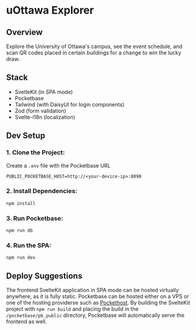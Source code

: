 # uOttawa Explorer

## Overview

Explore the University of Ottawa's campus, see the event schedule, and scan QR codes placed in certain buildings for a change to win the lucky draw.

## Stack

- SvelteKit (in SPA mode)
- Pocketbase
- Tailwind (with DaisyUI for login components)
- Zod (form validation)
- Svelte-i18n (localization)

## Dev Setup

### 1. Clone the Project:

Create a `.env` file with the Pocketbase URL

```
PUBLIC_POCKETBASE_HOST=http://<your-device-ip>:8090
```

### 2. Install Dependencies:

```
npm install
```

### 3. Run Pocketbase:

```
npm run db
```

### 4. Run the SPA:

```
npm run dev
```

## Deploy Suggestions

The frontend SvelteKit application in SPA mode can be hosted virtually anywhere, as it is fully static. Pocketbase can be hosted either on a VPS or one of the hosting providerse such as [Pockethost](https://pockethost.io/). By building the SvelteKit project with `npm run build` and placing the build in the `/pocketbase/pb_public` directory, Pocketbase will automatically serve the frontend as well.

